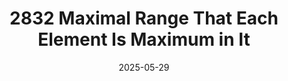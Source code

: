 ---
title: 2832 Maximal Range That Each Element Is Maximum in It
date: 2025-05-29
categories: 
  - Leetcode_Notes/Stack/Monotonic Stack
---